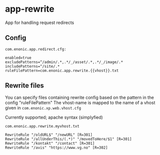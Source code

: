 # app-rewrite
App for handling request redirects


## Config

``com.enonic.app.redirect.cfg:``

    enabled=true
    excludePatterns=^/admin/.*,.*/_/asset/.*,.*/_/image/.*
    includePatterns=^/site/.*
    ruleFilePattern=com.enonic.app.rewrite.{{vhost}}.txt


## Rewrite files

You can specify files containing rewrite config based on the pattern in the config "ruleFilePattern"
The vhost-name is mapped to the name of a vhost given in ``com.enonic.xp.web.vhost.cfg``

Currently supported; apache syntax (simplyfied)

``com.enonic.app.rewrite.myvhost.txt``

    RewriteRule "/oldURL$" "/newURL" [R=301]
    RewriteRule "/allUnderThis/(.*)" "/movedToHere/$1" [R=301]
    RewriteRule "/kontakt" "/contact" [R=301]
    RewriteRule "/avis" "https://www.vg.no" [R=302]


